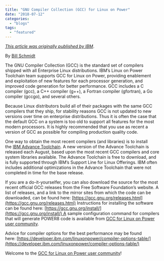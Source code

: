 ```yaml
---
title: "GNU Compiler Collection (GCC) for Linux on Power"
date: "2018-07-12"
categories: 
  - "blogs"
tags: 
  - "featured"
---
```


_[This article was originally published by IBM](https://developer.ibm.com/linuxonpower/2018/06/28/gnu-compiler-collection-gcc-linux-power/)_.

By [Bill Schmidt](https://developer.ibm.com/linuxonpower/author/wschmidt-2/)

The GNU Compiler Collection (GCC) is the standard set of compilers shipped with all Enterprise Linux distributions. IBM’s Linux on Power Toolchain team supports GCC for Linux on Power, providing enablement and exploitation of new features for each processor generation, and improved code generation for better performance. GCC includes a C compiler (gcc), a C++ compiler (g++), a Fortran compiler (gfortran), a Go compiler (gccgo), and several others.

Because Linux distributors build all of their packages with the same GCC compilers that they ship, for stability reasons GCC is not updated to new versions over time on enterprise distributions. Thus it is often the case that the default GCC on a system is too old to support all features for the most modern processors. It is highly recommended that you use as recent a version of GCC as possible for compiling production quality code.

One way to obtain the most recent compilers (and libraries) is to install the [IBM Advance Toolchain](https://developer.ibm.com/linuxonpower/advance-toolchain/). A new version of the Advance Toolchain is released each August, based upon the most recent GCC compilers and core system libraries available. The Advance Toolchain is free to download, and is fully supported through IBM’s Support Line for Linux Offerings. IBM often includes additional optimizations in the Advance Toolchain that were not completed in time for the base release.

If you are a do-it-yourselfer, you can also download the source for the most recent official GCC releases from the Free Software Foundation’s website. A list of releases, and a link to the mirror sites from which the code can be downloaded, can be found here: [https://gcc.gnu.org/releases.html](https://gcc.gnu.org/releases.html) Instructions for installing the software can be found here: [https://gcc.gnu.org/install/](https://gcc.gnu.org/install/) A sample configuration command for compilers that will generate POWER8 code is available from [GCC for Linux on Power user community](https://developer.ibm.com/linuxonpower/compilers-linux-power/gnu-compiler-collection-gcc/).

Advice for compiler options for the best performance may be found here: [https://developer.ibm.com/linuxonpower/compiler-options-table/](https://developer.ibm.com/linuxonpower/compiler-options-table/)

Welcome to the [GCC for Linux on Power user community](https://developer.ibm.com/linuxonpower/compilers-linux-power/gnu-compiler-collection-gcc/)!

